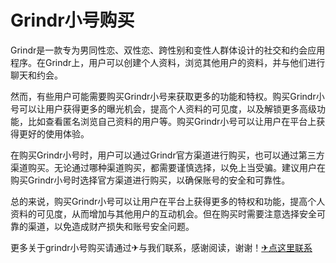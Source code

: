 # Grindr小号购买

Grindr是一款专为男同性恋、双性恋、跨性别和变性人群体设计的社交和约会应用程序。在Grindr上，用户可以创建个人资料，浏览其他用户的资料，并与他们进行聊天和约会。

然而，有些用户可能需要购买Grindr小号来获取更多的功能和特权。购买Grindr小号可以让用户获得更多的曝光机会，提高个人资料的可见度，以及解锁更多高级功能，比如查看匿名浏览自己资料的用户等。购买Grindr小号可以让用户在平台上获得更好的使用体验。

在购买Grindr小号时，用户可以通过Grindr官方渠道进行购买，也可以通过第三方渠道购买。无论通过哪种渠道购买，都需要谨慎选择，以免上当受骗。建议用户在购买Grindr小号时选择官方渠道进行购买，以确保账号的安全和可靠性。

总的来说，购买Grindr小号可以让用户在平台上获得更多的特权和功能，提高个人资料的可见度，从而增加与其他用户的互动机会。但在购买时需要注意选择安全可靠的渠道，以免造成财产损失和账号安全问题。

更多关于grindr小号购买请通过✈与我们联系，感谢阅读，谢谢！[✈点这里联系](https://c.k02.cc)